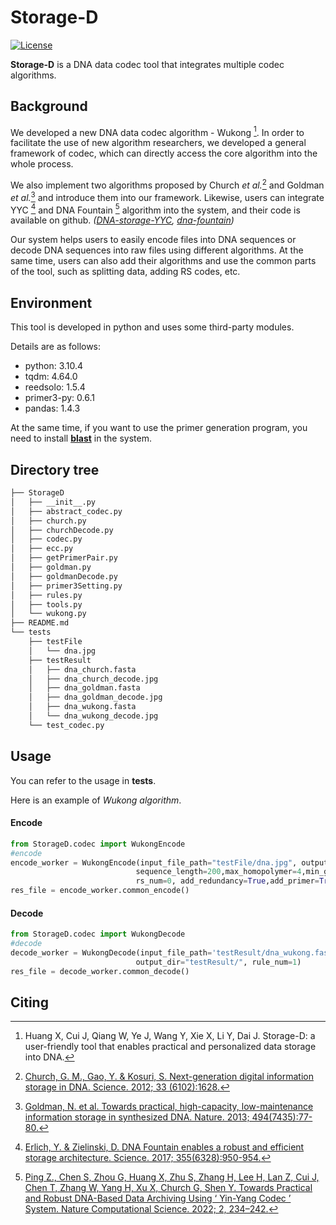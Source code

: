 # Storage-D

[![License](https://img.shields.io/badge/release-v1.0-green.svg)](https://github.com/DNAstorage-iSynBio/Storage-D)

**Storage-D** is a DNA data codec tool that integrates multiple codec algorithms.

## Background

We developed a new DNA data codec algorithm - Wukong [^1]. In order to facilitate the use of new algorithm researchers, we developed a general framework of codec, which can directly access the core algorithm into the whole process.

We also implement two algorithms proposed by Church *et al.*[^2] and Goldman *et al.*[^3] and introduce them into our framework. Likewise, users can integrate YYC [^4]  and DNA Fountain [^5] algorithm into the system, and their code is available on github. *([DNA-storage-YYC](https://github.com/ntpz870817/DNA-storage-YYC), [dna-fountain](https://github.com/TeamErlich/dna-fountain))*

Our system helps users to easily encode files into DNA sequences or decode DNA sequences into raw files using different algorithms. At the same time, users can also add their algorithms and use the common parts of the tool, such as splitting data, adding RS codes, etc.

## Environment

This tool is developed in python and uses some third-party modules. 

Details are as follows:

- python: 3.10.4
- tqdm: 4.64.0
- reedsolo: 1.5.4
- primer3-py: 0.6.1
- pandas: 1.4.3

At the same time, if you want to use the primer generation program, you need to install **[blast](https://blast.ncbi.nlm.nih.gov/Blast.cgi?CMD=Web&PAGE_TYPE=BlastDocs&DOC_TYPE=Download)** in the system.


## Directory tree

```html
├── StorageD
│   ├── __init__.py
│   ├── abstract_codec.py
│   ├── church.py
│   ├── churchDecode.py
│   ├── codec.py
│   ├── ecc.py
│   ├── getPrimerPair.py
│   ├── goldman.py
│   ├── goldmanDecode.py
│   ├── primer3Setting.py
│   ├── rules.py
│   ├── tools.py
│   └── wukong.py
├── README.md
└── tests
    ├── testFile
    │   └── dna.jpg
    ├── testResult
    │   ├── dna_church.fasta
    │   ├── dna_church_decode.jpg
    │   ├── dna_goldman.fasta
    │   ├── dna_goldman_decode.jpg
    │   ├── dna_wukong.fasta
    │   └── dna_wukong_decode.jpg
    └── test_codec.py
```

## Usage

You can refer to the usage in **tests**. 

Here is an example of *Wukong algorithm*.

#### Encode
```py
from StorageD.codec import WukongEncode
#encode
encode_worker = WukongEncode(input_file_path="testFile/dna.jpg", output_dir="testResult/", 
                            sequence_length=200,max_homopolymer=4,min_gc=0.4, max_gc=0.6,rule_num=1, 
                            rs_num=0, add_redundancy=True,add_primer=True, primer_length=20)
res_file = encode_worker.common_encode()
```
#### Decode
```py
from StorageD.codec import WukongDecode
#decode
decode_worker = WukongDecode(input_file_path='testResult/dna_wukong.fasta',
                            output_dir="testResult/", rule_num=1)
res_file = decode_worker.common_decode()
```

## Citing

[^1]: Huang X, Cui J, Qiang W, Ye J, Wang Y, Xie X, Li Y, Dai J. Storage-D: a user-friendly tool that enables practical and personalized data storage into DNA.

[^2]: [Church, G. M., Gao, Y. & Kosuri, S. Next-generation digital information storage in DNA. Science. 2012; 33 (6102):1628.](https://www.science.org/doi/10.1126/science.1226355)

[^3]: [Goldman, N. et al. Towards practical, high-capacity, low-maintenance information storage in synthesized DNA. Nature. 2013; 494(7435):77-80.](https://www.nature.com/articles/nature11875)

[^4]: [Erlich, Y. & Zielinski, D. DNA Fountain enables a robust and efficient storage architecture. Science. 2017; 355(6328):950-954.](https://www.science.org/doi/10.1126/science.aaj2038)

[^5]: [Ping Z., Chen S, Zhou G, Huang X, Zhu S, Zhang H, Lee H, Lan Z, Cui J, Chen T, Zhang W, Yang H, Xu X, Church G, Shen Y. Towards Practical and Robust DNA-Based Data Archiving Using ‘ Yin-Yang Codec ’ System. Nature Computational Science. 2022; 2, 234–242.](https://www.nature.com/articles/s43588-022-00231-2)